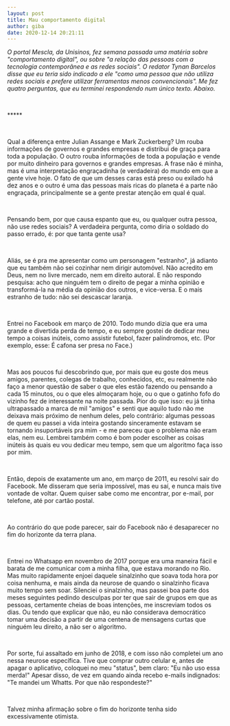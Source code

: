 ```yaml
---
layout: post
title: Mau comportamento digital
author: giba
date: 2020-12-14 20:21:11
---
```

*O portal Mescla, da Unisinos, fez semana passada uma matéria sobre "comportamento digital", ou sobre "a relação das pessoas com a tecnologia contemporânea e as redes sociais". O redator Tynan Barcelos disse que eu teria sido indicado a ele "como uma pessoa que não utiliza redes sociais e prefere utilizar ferramentas menos convencionais". Me fez quatro perguntas, que eu terminei respondendo num único texto. Abaixo.*

 

\*\*\*\**

 

Qual a diferença entre Julian Assange e Mark Zuckerberg? Um rouba informações de governos e grandes empresas e distribui de graça para toda a população. O outro rouba informações de toda a população e vende por muito dinheiro para governos e grandes empresas. A frase não é minha, mas é uma interpretação engraçadinha (e verdadeira) do mundo em que a gente vive hoje. O fato de que um desses caras está preso ou exilado há dez anos e o outro é uma das pessoas mais ricas do planeta é a parte não engraçada, principalmente se a gente prestar atenção em qual é qual.

 

Pensando bem, por que causa espanto que eu, ou qualquer outra pessoa, não use redes sociais? A verdadeira pergunta, como diria o soldado do passo errado, é: por que tanta gente usa?

 

Aliás, se é pra me apresentar como um personagem "estranho", já adianto que eu também não sei cozinhar nem dirigir automóvel. Não acredito em Deus, nem no livre mercado, nem em direito autoral. E não respondo pesquisa: acho que ninguém tem o direito de pegar a minha opinião e transformá-la na média da opinião dos outros, e vice-versa. E o mais estranho de tudo: não sei descascar laranja.

 

Entrei no Facebook em março de 2010. Todo mundo dizia que era uma grande e divertida perda de tempo, e eu sempre gostei de dedicar meu tempo a coisas inúteis, como assistir futebol, fazer palíndromos, etc. (Por exemplo, esse: É cafona ser presa no Face.)

 

Mas aos poucos fui descobrindo que, por mais que eu goste dos meus amigos, parentes, colegas de trabalho, conhecidos, etc, eu realmente não faço a menor questão de saber o que eles estão fazendo ou pensando a cada 15 minutos, ou o que eles almoçaram hoje, ou o que o gatinho fofo do vizinho fez de interessante na noite passada. Pior do que isso: eu já tinha ultrapassado a marca de mil "amigos" e senti que aquilo tudo não me deixava mais próximo de nenhum deles, pelo contrário: algumas pessoas de quem eu passei a vida inteira gostando sinceramente estavam se tornando insuportáveis pra mim - e me pareceu que o problema não eram elas, nem eu. Lembrei também como é bom poder escolher as coisas inúteis às quais eu vou dedicar meu tempo, sem que um algoritmo faça isso por mim.

 

Então, depois de exatamente um ano, em março de 2011, eu resolvi sair do Facebook. Me disseram que seria impossível, mas eu saí, e nunca mais tive vontade de voltar. Quem quiser sabe como me encontrar, por e-mail, por telefone, até por cartão postal.

 

Ao contrário do que pode parecer, sair do Facebook não é desaparecer no fim do horizonte da terra plana.

 

Entrei no Whatsapp em novembro de 2017 porque era uma maneira fácil e barata de me comunicar com a minha filha, que estava morando no Rio. Mas muito rapidamente enjoei daquele sinalzinho que soava toda hora por coisa nenhuma, e mais ainda da neurose de quando o sinalzinho ficava muito tempo sem soar. Silenciei o sinalzinho, mas passei boa parte dos meses seguintes pedindo desculpas por ter que sair de grupos em que as pessoas, certamente cheias de boas intenções, me inscreviam todos os dias. Ou tendo que explicar que não, eu não considerava democrático tomar uma decisão a partir de uma centena de mensagens curtas que ninguém leu direito, a não ser o algoritmo.

 

Por sorte, fui assaltado em junho de 2018, e com isso não completei um ano nessa neurose específica. Tive que comprar outro celular e, antes de apagar o aplicativo, coloquei no meu "status", bem claro: "Eu não uso essa merda!" Apesar disso, de vez em quando ainda recebo e-mails indignados: "Te mandei um Whatts. Por que não respondeste?"

 

Talvez minha afirmação sobre o fim do horizonte tenha sido excessivamente otimista.